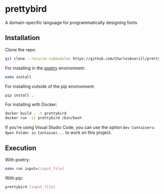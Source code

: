 # prettybird

A domain-specific language for programmatically designing fonts

## Installation

Clone the repo:

```bash
git clone --recurse-submodules https://github.com/CharlesAverill/prettybird.git
```

For installing in the [poetry](https://python-poetry.org/) environment:

```bash
make install
```

For installing outside of the pip environment:

```bash
pip install .
```

For installing with Docker:

```bash
docker build . -t prettybird
docker run -it prettybird /bin/bash
```

If you're using Visual Studio Code, you can use the option `Dev Containers: Open Folder in Container...` to work on this project.

## Execution

With poetry:

```bash
make run input=[input_file]
```

With pip:

```bash
prettybird [input_file]
```
